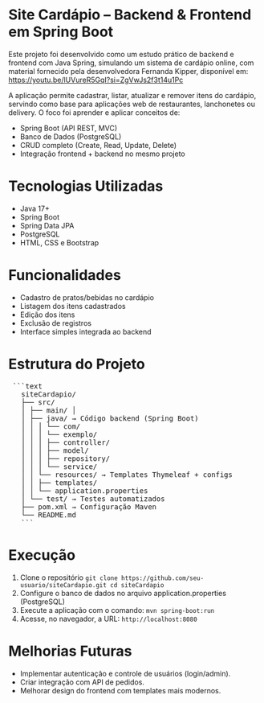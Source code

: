 # Site Cardápio – Backend & Frontend em Spring Boot

Este projeto foi desenvolvido como um estudo prático de backend e frontend com Java Spring, simulando um sistema de cardápio online, com material fornecido pela desenvolvedora Fernanda Kipper, disponível em: https://youtu.be/lUVureR5GqI?si=ZgVwJs2f3t14u1Pc

A aplicação permite cadastrar, listar, atualizar e remover itens do cardápio, servindo como base para aplicações web de restaurantes, lanchonetes ou delivery.
O foco foi aprender e aplicar conceitos de:

- Spring Boot (API REST, MVC)
- Banco de Dados (PostgreSQL)
- CRUD completo (Create, Read, Update, Delete)
- Integração frontend + backend no mesmo projeto

# Tecnologias Utilizadas

- Java 17+
- Spring Boot
- Spring Data JPA
- PostgreSQL
- HTML, CSS e Bootstrap

# Funcionalidades

- Cadastro de pratos/bebidas no cardápio
- Listagem dos itens cadastrados
- Edição dos itens
- Exclusão de registros
- Interface simples integrada ao backend

# Estrutura do Projeto

<pre markdown="1"> ```text 
   siteCardapio/ 
   ├── src/ 
   │ ├── main/ │
   │ ├── java/ → Código backend (Spring Boot)
   │ │ │ └── com/
   │ │ │ └── exemplo/
   │ │ │ ├── controller/
   │ │ │ ├── model/
   │ │ │ ├── repository/
   │ │ │ └── service/
   │ │ └── resources/ → Templates Thymeleaf + configs
   │ │ ├── templates/
   │ │ └── application.properties
   │ └── test/ → Testes automatizados
   ├── pom.xml → Configuração Maven
   └── README.md
   ``` </pre>

# Execução 

1. Clone o repositório
   `
    git clone https://github.com/seu-usuario/siteCardapio.git
    cd siteCardapio
   `
2. Configure o banco de dados no arquivo application.properties (PostgreSQL)
3. Execute a aplicação com o comando:
   `
    mvn spring-boot:run
   `
4. Acesse, no navegador, a URL:
   `
    http://localhost:8080
   `
# Melhorias Futuras 
- Implementar autenticação e controle de usuários (login/admin).
- Criar integração com API de pedidos.
- Melhorar design do frontend com templates mais modernos.

